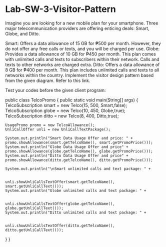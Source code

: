 # Lab-SW-3-Visitor-Pattern
Imagine you are looking for a new mobile plan for your smartphone. Three major telecommunication providers are offering enticing deals: Smart, Globe, and Ditto.

Smart: Offers a data allowance of 15 GB for ₱500 per month. However, they do not offer any free calls or texts, and you will be charged per use.
Globe: Provides a data allowance of 10 GB for ₱450 per month. This plan comes with unlimited calls and texts to subscribers within their network. Calls and texts to other networks are charged extra.
Ditto: Offers a data allowance of 8 GB for ₱400 per month. This plan includes unlimited calls and texts to all networks within the country.
Implement the visitor design pattern based from the given diagram. Refer to this link.  

Test your codes before the given client program:

public class TelcoPromo {
  public static void main(String[] args) {
    TelcoSubscription smart = new Telco(15, 500, Smart,false);
    TelcoSubscription globe = new Telco(10, 450, Globe,true);
    TelcoSubscription ditto = new Telco(8, 400, Ditto,true);

    UsagePromo promo = new TelcoAllowance();
    UnliCallOffer unli = new UnliCallTextPackage();    

    System.out.println("Smart Data Usage Offer and price: " + promo.showAllowance(smart.getTelcoName(), smart.getPromoPrice()));
    System.out.println("Globe Data Usage Offer and price" + promo.showAllowance(globe.getTelcoName(), globe.getPromoPrice()));
    System.out.println("Ditto Data Usage Offer and price" + promo.showAllowance(ditto.getTelcoName(), ditto.getPromoPrice()));

    System.out.println("\nSmart unlimited calls and text package: " +

                                  unli.showUnliCallsTextOffer(smart.getTelcoName(), smart.getUnliCallText()));
    System.out.println("Globe unlimited calls and text package: " +

                                  unli.showUnliCallsTextOffer(globe.getTelcoName(), globe.getUnliCallText()));
    System.out.println("Ditto unlimited calls and text package: " +

                                   unli.showUnliCallsTextOffer(ditto.getTelcoName(), ditto.getUnliCallText()));
  }
}
